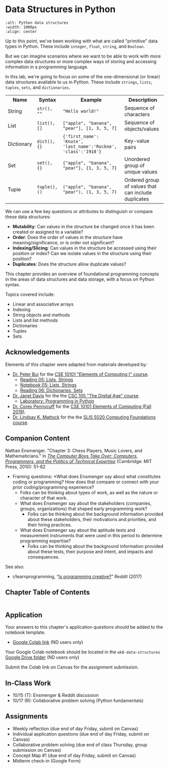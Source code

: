 # Data Structures in Python

```{image} ../images/ch7/Python_Data_Structures.png
:alt: Python data structures
:width: 1000px
:align: center
```

Up to this point, we've been working with what are called "primitive" data types in Python. These include `integer`, `float`, `string`, and `Boolean`.

But we can imagine scenarios where we want to be able to work with more complex data structures or more complex ways of storing and accessing information in a programming language.

In this lab, we're going to focus on some of the one-dimensional (or linear) data structures available to us in Python. These include `strings`, `lists`, `tuples`, `sets`, and `dictionaries`.

<table><tr><th>Name</th><th>Syntax</th><th>Example</th><th>Description</th></tr>
  <tr><td>String</td><td><code>str(), ""</code><td><code>"Hello world!"</code></td><td>Sequence of characters</td></tr>
  <tr><td>List</td><td><code>list(), []</code><td><code>["apple", "banana", "pear"], [1, 3, 5, 7]</code></td><td>Sequence of objects/values</td></tr>
  <tr><td>Dictionary</td><td><code>dict(), {}</code><td><code>{'first_name': 'Knute', 'last_name':'Rockne', 'class':'1918'}</code></td><td>Key-value pairs</td></tr>
  <tr><td>Set</td><td><code>set(), {}</code><td><code>{"apple", "banana", "pear"}, {1, 3, 5, 7}</code></td><td>Unordered group of unique values</td></tr>
  <tr><td>Tuple</td><td><code>tuple(), ()</code><td><code>("apple", "banana", "pear"), (1, 3, 5, 7)</code></td><td>Ordered group of values that can include duplicates</td></tr>
  </table>

We can use a few key questions or attributes to distinguish or compare these data structures:
- **Mutability**: Can values in the structure be changed once it has been created or assigned to a variable?
- **Order**: Does the order of values in the structure have meaning/significance, or is order not significant?
- **Indexing/Slicing**: Can values in the structure be accessed using their position or index? Can we isolate values in the structure using their position?
- **Duplicates**: Does the structure allow duplicate values?

This chapter provides an overview of foundational programming concepts in the areas of data structures and data storage, with a focus on Python syntax. 

Topics covered include:
- Linear and associative arrays
- Indexing
- String objects and methods
- Lists and list methods
- Dictionaries
- Tuples
- Sets

## <i class="fa-solid fa-hands-clapping" aria-hidden="true"></i> Acknowledgements

Elements of this chapter were adapted from materials developed by:
- [Dr. Peter Bui](http://www3.nd.edu/~pbui/) for the [CSE 10101 "Elements of Computing I" course](https://www3.nd.edu/~pbui/teaching/cdt.30010.fa16/).
  * [Reading 05: Lists, Strings](https://www3.nd.edu/~pbui/teaching/cdt.30010.fa16/reading05.html)
  * [Notebook 05: Lists, Strings](https://www3.nd.edu/~pbui/teaching/cdt.30010.fa16/notebook05.html)
  * [Reading 06: Dictionaries, Sets](https://www3.nd.edu/~pbui/teaching/cdt.30010.fa16/reading06.html)
- [Dr. Janet Davis](https://cs.whitman.edu/~davisj/) for the the [CSC 105 "The Digital Age" course](https://www.cs.grinnell.edu/~davisjan/csc/105/2012S/). 
  * [Laboratory: Programming in Python](http://www.cs.grinnell.edu/~davisjan/csc/105/labs/python1.html)
- [Dr. Corey Pennycuff](https://www3.nd.edu/~cpennycu/) for the [CSE 10101 Elements of Computing (Fall 2019)](https://www3.nd.edu/~cpennycu/2019/fa-CSE10101-CDT30010.html).
- [Dr. Lindsay K. Mattock](http://lindsaymattock.net/) for the the [SLIS 5020 Computing Foundations course](http://lindsaymattock.net/computingfoundations.html).

## <i class="fa-regular fa-bookmark" aria-hidden="true"></i> Companion Content

Nathan Ensmenger. "Chapter 3: Chess Players, Music Lovers, and Mathematicians." In [*The Computer Boys Take Over: Computers, Programmers, and the Politics of Technical Expertise*](https://mitpress.mit.edu/9780262517966/the-computer-boys-take-over/) (Cambridge: MIT Press, 2010): 51-82
- Framing questions:
  *What does Ensmenger say about what constitutes coding or programming? How does that compare or connect with your prior coding/programming experience?
    * Folks can be thinking about types of work, as well as the nature or character of that work.
  * What does Ensmenger say about the stakeholders (companies, groups, organizations) that shaped early programming work?
    * Folks can be thinking about the background information provided about these stakeholders, their motivations and priorities, and their hiring practices.
  * What does Ensmenger say about the aptitude tests and measurement instruments that were used in this period to determine programming expertise?
    * Folks can be thinking about the background information provided about these tests, their purpose and intent, and impacts and consequences.

See also:
- r/learnprogramming, “[Is programming creative?](https://www.reddit.com/r/learnprogramming/comments/60npf3/is_programming_creative/)” *Reddit* (2017)

## <i class="fa-solid fa-list-ol" aria-hidden="true"></i> Chapter Table of Contents

```{tableofcontents}
```

## <i class="fa-solid fa-clipboard-question" aria-hidden="true"></i> Application

Your answers to this chapter's application questions should be added to the notebook template.
- [Google Colab link](https://colab.research.google.com/drive/1Esk-yAc-DA-2Jr6vWk6j1IW6NXoeILWE?usp=sharing) (ND users only)

Your Google Colab notebook should be located in the `wk8-data-structures` [Google Drive folder](https://drive.google.com/drive/folders/1btaMEcpz_IoKgNZU4fTmf4l_n9dsga1V?usp=drive_link) (ND users only)

Submit the Colab link on Canvas for the assignment submission.

## <i class="fa-solid fa-chalkboard-user" aria-hidden="true"></i> In-Class Work

- 10/15 (T):  Ensmenger & Reddit discussion
- 10/17 (R): Collaborative problem solving (Python fundamentals)

## <i class="fa-solid fa-list-check" aria-hidden="true"></i> Assignments 

- Weekly reflection (due end of day Friday, submit on Canvas)
- Individual application questions (due end of day Friday, submit on Canvas)
- Collaborative problem solving (due end of class Thursday, group submission on Canvas)
- Concept Map #1 (due end of day Friday, submit on Canvas)
- Midterm check-in (Google Form)
